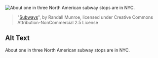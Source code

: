 ![About one in three North American subway stops are in NYC.](https://imgs.xkcd.com/comics/subways.png)
> "[Subways](https://xkcd.com/1196/)", by Randall Munroe, licensed under Creative Commons Attribution-NonCommercial 2.5 License

## Alt Text
About one in three North American subway stops are in NYC.
